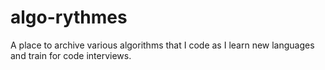 # algo-rythmes
A place to archive various algorithms that I code as I learn new languages and train for code interviews.
